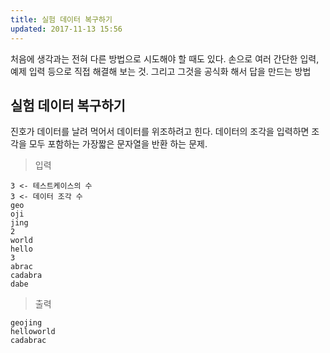 ```yaml
---
title: 실험 데이터 복구하기
updated: 2017-11-13 15:56
---
```


처음에 생각과는 전혀 다른 방법으로 시도해야 할 때도 있다.
손으로 여러 간단한 입력, 예제 입력 등으로 직접 해결해 보는 것.
그리고
그것을 공식화 해서 답을 만드는 방법

## 실험 데이터 복구하기

진호가 데이터를 날려 먹어서 데이터를 위조하려고 힌다. 데이터의 조각을 입력하면 조각을 모두 포함하는 가장짧은 문자열을 반환 하는 문제.

> 입력

```
3 <- 테스트케이스의 수
3 <- 데이터 조각 수
geo
oji
jing
2
world
hello
3
abrac
cadabra
dabe
```

>출력

```
geojing
helloworld
cadabrac
```


